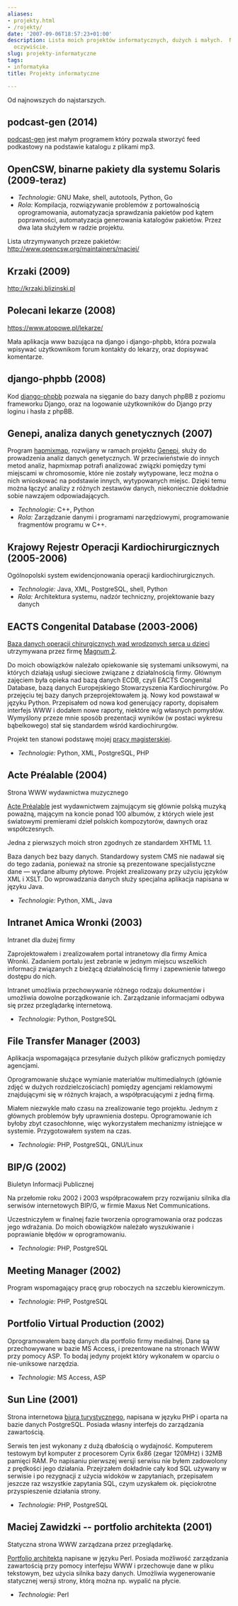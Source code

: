```yaml
---
aliases:
- projekty.html
- /rojekty/
date: '2007-09-06T18:57:23+01:00'
description: Lista moich projektów informatycznych, dużych i małych.  Niekompletna,
  oczywiście.
slug: projekty-informatyczne
tags:
- informatyka
title: Projekty informatyczne

---
```


Od najnowszych do najstarszych.

<!--more-->

podcast-gen (2014)
------------------
[podcast-gen](https://github.com/automatthias/podcast-gen) jest małym programem
który pozwala stworzyć feed podkastowy na podstawie katalogu z plikami mp3.

OpenCSW, binarne pakiety dla systemu Solaris (2009-teraz)
---------------------------------------------------------

- _Technologie:_ GNU Make, shell, autotools, Python, Go
- _Rola:_ Kompilacja, rozwiązywanie problemów z portowalnością oprogramowania,
  automatyzacja sprawdzania pakietów pod kątem poprawności, automatyzacja
  generowania katalogów pakietów. Przez dwa lata służyłem w radzie projektu.

Lista utrzymywanych przeze pakietów:
http://www.opencsw.org/maintainers/maciej/

Krzaki (2009)
-------------

http://krzaki.blizinski.pl


Polecani lekarze (2008)
-----------------------
https://www.atopowe.pl/lekarze/

Mała aplikacja www bazująca na django i django-phpbb, która pozwala wpisywać
użytkownikom forum kontakty do lekarzy, oraz dopisywać komentarze.


django-phpbb (2008)
-------------------

Kod [django-phpbb](https://github.com/automatthias/django-phpbb) pozwala na
sięganie do bazy danych phpBB z poziomu frameworku Django, oraz na logowanie
użytkowników do Django przy loginu i hasła z phpBB.

Genepi, analiza danych genetycznych (2007)
------------------------------------------

Program [hapmixmap](http://hapmixmap.sourceforge.net/), rozwijany w ramach
projektu [Genepi](http://www.ucd.ie/genepi/), służy do prowadzenia analiz danych
genetycznych. W przeciwieństwie do innych metod analiz, hapmixmap potrafi
analizować związki pomiędzy tymi miejscami w chromosomie, które nie zostały
wytypowane, lecz można o nich wnioskować na podstawie innych, wytypowanych
miejsc. Dzięki temu można łączyć analizy z różnych zestawów danych,
niekoniecznie dokładnie sobie nawzajem odpowiadających.

- _Technologie:_ C++, Python
- _Rola:_ Zarządzanie danymi i programami narzędziowymi, programowanie
  fragmentów programu w C++.

Krajowy Rejestr Operacji Kardiochirurgicznych (2005-2006)
---------------------------------------------------------

Ogólnopolski system ewidencjonowania operacji kardiochirurgicznych.

- _Technologie:_ Java, XML, PostgreSQL, shell, Python
- _Rola:_ Architektura systemu, nadzór techniczny, projektowanie bazy danych

EACTS Congenital Database (2003-2006)
-------------------------------------

[Baza danych operacji chirurgicznych wad wrodzonych serca
u dzieci](http://www.eactscongenitaldb.org/) utrzymywana przez firmę [Magnum
2](http://www.magnum2.pl/).

Do moich obowiązków należało opiekowanie się systemami uniksowymi, na których
działają usługi sieciowe związane z działalnością firmy. Głównym zajęciem była
opieka nad bazą danych ECDB, czyli EACTS Congenital Database, bazą danych
Europejskiego Stowarzyszenia Kardiochirurgów. Po przejęciu tej bazy danych
przeprojektowałem ją. Nowy kod powstawał w języku Python. Przepisałem od nowa
kod generujący raporty, dopisałem interfejs WWW i dodałem nowe raporty, niektóre
w/g własnych pomysłów. Wymyślony przeze mnie sposób prezentacji wyników (w
postaci wykresu bąbelkowego) stał się standardem wśród kardiochirurgów.

Projekt ten stanowi podstawę mojej [pracy
magisterskiej](http://automatthias.wordpress.com/eacts-congenital-database/).

* _Technologie:_ Python, XML, PostgreSQL, PHP

Acte Préalable (2004)
---------------------

Strona WWW wydawnictwa muzycznego

[Acte Préalable](http://www.acteprealable.com/) jest wydawnictwem zajmującym się
głównie polską muzyką poważną, mającym na koncie ponad 100 albumów, z których
wiele jest światowymi premierami dzieł polskich kompozytorów, dawnych oraz
współczesnych.

Jedna z pierwszych moich stron zgodnych ze standardem XHTML 1.1.

Baza danych bez bazy danych. Standardowy system CMS nie nadawał się do tego
zadania, ponieważ na stronie są prezentowane specjalistyczne dane — wydane
albumy płytowe. Projekt zrealizowany przy użyciu języków XML i XSLT. Do
wprowadzania danych służy specjalna aplikacja napisana w języku Java.

* _Technologie:_ Python, XML, Java

Intranet Amica Wronki (2003)
----------------------------

Intranet dla dużej firmy

Zaprojektowałem i zrealizowałem portal intranetowy dla firmy Amica Wronki.
Zadaniem portalu jest zebranie w jednym miejscu wszelkich informacji związanych
z bieżącą działalnością firmy i zapewnienie łatwego dostępu do nich.

Intranet umożliwia przechowywanie różnego rodzaju dokumentów i umożliwia dowolne
porządkowanie ich. Zarządzanie informacjami odbywa się przez przeglądarkę
internetową.

* _Technologie:_ Python, PostgreSQL

File Transfer Manager (2003)
----------------------------

Aplikacja wspomagająca przesyłanie dużych plików graficznych pomiędzy agencjami.

Oprogramowanie służące wymianie materiałów multimedialnych (głównie zdjęć
w dużych rozdzielczościach) pomiędzy agencjami reklamowymi znajdującymi się
w różnych krajach, a współpracującymi z jedną firmą.

Miałem niezwykle mało czasu na zrealizowanie tego projektu. Jednym z głównych
problemów były uprawnienia dostepu. Oprogramowanie ich byłoby zbyt czasochłonne,
więc wykorzystałem mechanizmy istniejące w systemie. Przygotowałem system na
czas.

* _Technologie:_ PHP, PostgreSQL, GNU/Linux

BIP/G (2002)
------------

Biuletyn Informacji Publicznej

Na przełomie roku 2002 i 2003 współpracowałem przy rozwijaniu silnika dla
serwisów internetowych BIP/G, w firmie Maxus Net Communications.

Uczestniczyłem w finalnej fazie tworzenia oprogramowania oraz podczas jego
wdrażania. Do moich obowiązków należało wyszukiwanie i poprawianie błędów
w oprogramowaniu.

* _Technologie:_ PHP, PostgreSQL

Meeting Manager (2002)
----------------------

Program wspomagający pracę grup roboczych na szczeblu kierowniczym.

* _Technologie:_ PHP, PostgreSQL

Portfolio Virtual Production (2002)
-----------------------------------

Oprogramowałem bazę danych dla portfolio firmy medialnej. Dane są przechowywane
w bazie MS Access, i prezentowane na stronach WWW przy pomocy ASP. To bodaj
jedyny projekt który wykonałem w oparciu o nie-uniksowe narzędzia.

* _Technologie:_ MS Access, ASP

Sun Line (2001)
---------------

Strona internetowa [biura turystycznego](http://www.sun-line.pl/), napisana
w języku PHP i oparta na bazie danych PostgreSQL. Posiada własny interfejs do
zarządzania zawartością.

Serwis ten jest wykonany z dużą dbałością o wydajność. Komputerem testowym był
komputer z procesorem Cyrix 6x86 (zegar 120MHz) i 32MB pamięci RAM. Po napisaniu
pierwszej wersji serwisu nie byłem zadowolony z prędkości jego działania.
Przejrzałem dokładnie cały kod SQL używany w serwisie i po rezygnacji z użycia
widoków w zapytaniach, przepisałem jeszcze raz wszystkie zapytania SQL, czym
uzyskałem ok. pięciokrotne przyspieszenie działania strony.

* _Technologie:_ PHP, PostgreSQL

Maciej Zawidzki -- portfolio architekta (2001)
----------------------------------------------

Statyczna strona WWW zarządzana przez przeglądarkę.

[Portfolio architekta](http://www.zawidzki.com/) napisane w języku Perl. Posiada
możliwość zarządzania zawartością przy pomocy interfejsu WWW i przechowuje dane
w pliku tekstowym, bez użycia silnika bazy danych. Umożliwia wygenerowanie
statycznej wersji strony, którą można np. wypalić na płycie. 

* _Technologie:_ Perl
